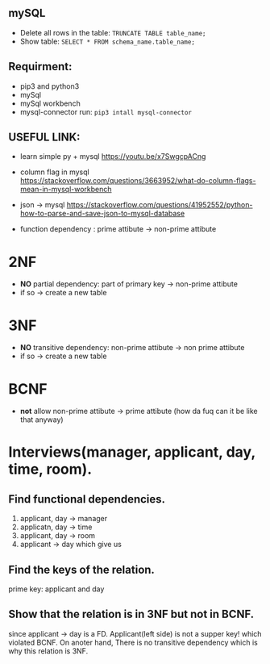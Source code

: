 ## mySQL
- Delete all rows in the table: `TRUNCATE TABLE table_name;`
- Show table: `SELECT * FROM schema_name.table_name;`


## Requirment:
- pip3 and python3
- mySql
- mySql workbench
- mysql-connector run: `pip3 intall mysql-connector`

## USEFUL LINK:
- learn simple py + mysql https://youtu.be/x7SwgcpACng 
- column flag in mysql https://stackoverflow.com/questions/3663952/what-do-column-flags-mean-in-mysql-workbench
- json -> mysql https://stackoverflow.com/questions/41952552/python-how-to-parse-and-save-json-to-mysql-database


- function dependency : prime attibute -> non-prime attibute

# 2NF
- **NO** partial dependency: part of primary key -> non-prime attibute
- if so -> create a new table
# 3NF
- **NO** transitive dependency: non-prime attibute -> non prime attibute
- if so -> create a new table

# BCNF
- **not** allow non-prime attibute -> prime attibute (how da fuq can it be like that anyway) 


# Interviews(manager, applicant, day, time, room).
## Find functional dependencies.

1. applicant, day -> manager
2. applicatn, day -> time
3. applicant, day -> room  
2. applicant -> day
which give us 

## Find the keys of the relation.
prime key: applicant and day

## Show that the relation is in 3NF but not in BCNF.
since applicant -> day is a FD. Applicant(left side) is not a supper key! which violated BCNF. On anoter hand, There is no transitive dependency which is why this relation is 3NF.

